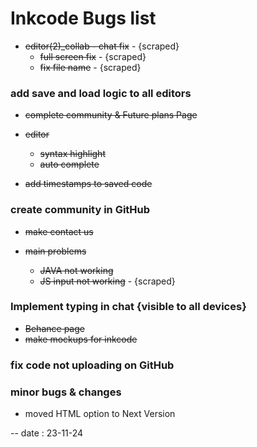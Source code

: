 # Inkcode Bugs list

- ~~editor(2)_collab - chat fix~~ - {scraped}
	- ~~full screen fix~~ - {scraped}
    - ~~fix file name~~ - {scraped}

### add save and load logic to all editors
- ~~complete community & Future plans Page~~

- ~~editor~~
	- ~~syntax highlight~~
	- ~~auto complete~~

- ~~add timestamps to saved code~~

### create community in GitHub
- ~~make contact us~~ 

- ~~main problems~~
	- ~~JAVA not working~~
	- ~~JS input not working~~ - {scraped}

### Implement typing in chat {visible to all devices}

- ~~Behance page~~
- ~~make mockups for inkcode~~
### fix code not uploading on GitHub
### minor bugs & changes

* moved HTML option to Next Version 

-- date : 23-11-24